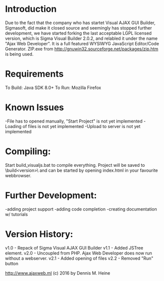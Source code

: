 Introduction
============
Due to the fact that the company who has startet Visual AJAX GUI Builder, Sigmasoft, did make it closed source and seemingly has stopped further development, we have started forking the last acceptable LGPL licensed version, which is Sigma Visual Builder 2.0.2, and relabled it under the name "Ajax Web Developer".
It is a full featured WYSIWYG JavaScript Editor/Code Generator.
ZIP.exe from http://gnuwin32.sourceforge.net/packages/zip.htm is being used.

Requirements
============
To Build: Java SDK 8.0+
To Run: Mozilla Firefox

Known Issues
============
-File has to opened manually, "Start Project" is not yet implemented
-Loading of files is not yet implemented
-Upload to server is not yet implemented

Compiling:
============
Start build_visualjs.bat to compile everything. Project will be saved to \build\<version>\ and can be started by opening index.html in your favourite webbrowser.

Further Development:
====================
-adding project support 
-adding code completion
-creating documentation w/ tutorials

Version History:
===============
v1.0 - Repack of Sigma Visual AJAX GUI Builder
v1.1 - Added JSTree element.
v2.0 - Uncoupled from PHP. Ajax Web Developer does now run without a webserver.
v2.1 - Added opening of files
v2.2 - Removed "Run" button

http://www.ajaxweb.ml
(c) 2016 by Dennis M. Heine
